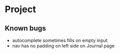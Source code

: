 # Project

## Known bugs
- autocomplete sometimes fills on empty input
- nav has no padding on left side on Journal page